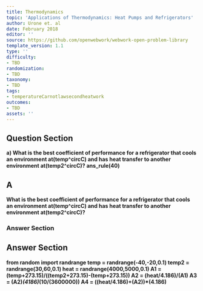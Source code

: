 ```yaml
---
title: Thermodynamics
topic: 'Applications of Thermodynamics: Heat Pumps and Refrigerators'
author: Urone et. al
date: February 2018
editor: ''
source: https://github.com/openwebwork/webwork-open-problem-library
template_version: 1.1
type: ''
difficulty:
- TBD
randomization:
- TBD
taxonomy:
- TBD
tags:
- temperatureCarnotlawsecondheatwork
outcomes:
- TBD
assets: ''
---
```


## Question Section 

<b>
a) What is the best coefficient of performance for a refrigerator that cools an environment at(temp^circC) and has heat transfer to another environment at(temp2^circC)?
ans_rule(40)

## A
What is the best coefficient of performance for a refrigerator that cools an environment at(temp^circC) and has heat transfer to another environment at(temp2^circC)?
### Answer Section


## Answer Section

from random import randrange
temp = randrange(-40,-20,0.1)
temp2 = randrange(30,60,0.1)
heat = randrange(4000,5000,0.1)
A1 = (temp+273.15)/((temp2+273.15)-(temp+273.15))
A2 = (heat/4.186)/(A1)
A3 = (A2)*(4186)*(10/(3600000))
A4 = ((heat/4.186)+(A2))*(4.186)